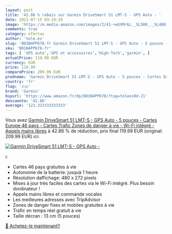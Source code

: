 ```yaml
---
layout: post
title: '42.86 % rabais sur Garmin DriveSmart 51 LMT-S - GPS Auto - '
date: 2021-07-15 03:19:29
image: 'https://m.media-amazon.com/images/I/41-+wSVMrkL._SL500_._SL400_.jpg'
comments: true
category: ofertas
author: 'tole.es'
slug: 'B01N4PP678-fr Garmin DriveSmart 51 LMT-S - GPS Auto - 5 pouces - Cartes...'
sku: 'B01N4PP678-fr'
tags: [ 'GPS auto','GPS et accessoires','High-Tech','garmin', ]
actualPrice: 119.99 EUR
currency: EUR
price: 119.99
comparePrice: 209.99 EUR
prodname: 'Garmin DriveSmart 51 LMT-S - GPS Auto - 5 pouces - Cartes Europe 46 pays - Cartes  Trafic  Zones de danger à vie - Wi-Fi intégré - Appels mains libres'
country: 'fr'
flag: '🇫🇷'
brand: 'Garmin'
buyurl: 'https://www.amazon.fr/dp/B01N4PP678/?tag=tolees0d-21'
descuento: '42.86'
average: '123.323333333333'
---
```


Vous avez [Garmin DriveSmart 51 LMT-S - GPS Auto - 5 pouces - Cartes Europe 46 pays - Cartes  Trafic  Zones de danger à vie - Wi-Fi intégré - Appels mains libres](https://www.amazon.fr/dp/B01N4PP678/?tag=tolees0d-21)  à  42.86 % de réduction, prix final  119.99 EUR (original: 209.99 EUR) ici:

[![Garmin DriveSmart 51 LMT-S - GPS Auto - ](https://m.media-amazon.com/images/I/41-+wSVMrkL._SL500_._SL400_.jpg)](https://www.amazon.fr/dp/B01N4PP678/?tag=tolees0d-21)

ℹ️:

- Cartes 46 pays gratuites à vie
- Autonomie de la batterie: jusquà 1 heure
- Résolution daffichage: 480 x 272 pixels
- Mises à jour très faciles des cartes via le Wi-Fi intégré. Plus besoin dordinateur !
- Appels mains libres et commande vocales
- Les meilleures adresses avec TripAdvisor
- Zones de danger fixes et mobiles gratuites à vie
- Trafic en temps réel gratuit à vie
- Taille décran : 13 cm (5 pouces)

[🛒 Achetez-le maintenant!!](https://www.amazon.fr/dp/B01N4PP678/?tag=tolees0d-21)
